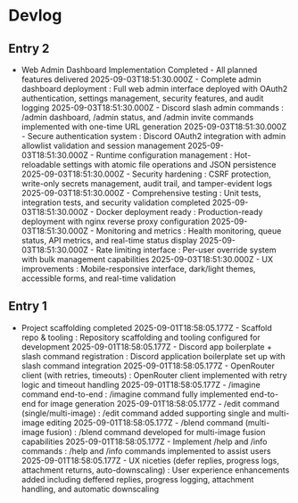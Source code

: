 # Devlog



## Entry 2
- Web Admin Dashboard Implementation Completed - All planned features delivered
2025-09-03T18:51:30.000Z - Complete admin dashboard deployment : Full web admin interface deployed with OAuth2 authentication, settings management, security features, and audit logging
2025-09-03T18:51:30.000Z - Discord slash admin commands : /admin dashboard, /admin status, and /admin invite commands implemented with one-time URL generation
2025-09-03T18:51:30.000Z - Secure authentication system : Discord OAuth2 integration with admin allowlist validation and session management
2025-09-03T18:51:30.000Z - Runtime configuration management : Hot-reloadable settings with atomic file operations and JSON persistence
2025-09-03T18:51:30.000Z - Security hardening : CSRF protection, write-only secrets management, audit trail, and tamper-evident logs
2025-09-03T18:51:30.000Z - Comprehensive testing : Unit tests, integration tests, and security validation completed
2025-09-03T18:51:30.000Z - Docker deployment ready : Production-ready deployment with nginx reverse proxy configuration
2025-09-03T18:51:30.000Z - Monitoring and metrics : Health monitoring, queue status, API metrics, and real-time status display
2025-09-03T18:51:30.000Z - Rate limiting interface : Per-user override system with bulk management capabilities
2025-09-03T18:51:30.000Z - UX improvements : Mobile-responsive interface, dark/light themes, accessible forms, and real-time validation

## Entry 1
- Project scaffolding completed
2025-09-01T18:58:05.177Z - Scaffold repo & tooling : Repository scaffolding and tooling configured for development
2025-09-01T18:58:05.177Z - Discord app boilerplate + slash command registration : Discord application boilerplate set up with slash command integration
2025-09-01T18:58:05.177Z - OpenRouter client (with retries, timeouts) : OpenRouter client implemented with retry logic and timeout handling
2025-09-01T18:58:05.177Z - /imagine command end-to-end : /imagine command fully implemented end-to-end for image generation
2025-09-01T18:58:05.177Z - /edit command (single/multi-image) : /edit command added supporting single and multi-image editing
2025-09-01T18:58:05.177Z - /blend command (multi-image fusion) : /blend command developed for multi-image fusion capabilities
2025-09-01T18:58:05.177Z - Implement /help and /info commands : /help and /info commands implemented to assist users
2025-09-01T18:58:05.177Z - UX niceties (defer replies, progress logs, attachment returns, auto-downscaling) : User experience enhancements added including deffered replies, progress logging, attachment handling, and automatic downscaling